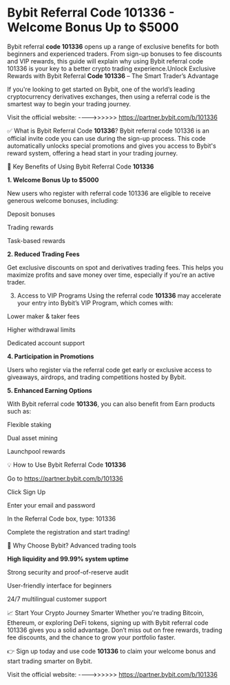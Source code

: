 # Bybit Referral Code 101336 - Welcome Bonus Up to $5000


Bybit referral **code **101336**** opens up a range of exclusive benefits for both beginners and experienced traders. From sign-up bonuses to fee discounts and VIP rewards, this guide will explain why using Bybit referral code 101336 is your key to a better crypto trading experience.Unlock Exclusive Rewards with Bybit Referral **Code 101336** – The Smart Trader’s Advantage

If you're looking to get started on Bybit, one of the world’s leading cryptocurrency derivatives exchanges, then using a referral code is the smartest way to begin your trading journey.


Visit the official website: ---->>>>>>  https://partner.bybit.com/b/101336

✅ What is Bybit Referral Code **101336**?
Bybit referral code 101336 is an official invite code you can use during the sign-up process. This code automatically unlocks special promotions and gives you access to Bybit's reward system, offering a head start in your trading journey.

🎁 Key Benefits of Using Bybit Referral Code **101336**

**1. Welcome Bonus Up to $5000**

New users who register with referral code 101336 are eligible to receive generous welcome bonuses, including:

Deposit bonuses

Trading rewards

Task-based rewards

**2. Reduced Trading Fees**

Get exclusive discounts on spot and derivatives trading fees. This helps you maximize profits and save money over time, especially if you're an active trader.

3. Access to VIP Programs
Using the referral code **101336** may accelerate your entry into Bybit’s VIP Program, which comes with:

Lower maker & taker fees

Higher withdrawal limits

Dedicated account support

**4. Participation in Promotions**

Users who register via the referral code get early or exclusive access to giveaways, airdrops, and trading competitions hosted by Bybit.

**5. Enhanced Earning Options**

With Bybit referral code **101336**, you can also benefit from Earn products such as:

Flexible staking

Dual asset mining

Launchpool rewards

💡 How to Use Bybit Referral Code **101336**

Go to  https://partner.bybit.com/b/101336

Click Sign Up

Enter your email and password

In the Referral Code box, type: 101336

Complete the registration and start trading!

🔐 Why Choose Bybit?
Advanced trading tools

**High liquidity and 99.99% system uptime**

Strong security and proof-of-reserve audit

User-friendly interface for beginners

24/7 multilingual customer support

📈 Start Your Crypto Journey Smarter
Whether you're trading Bitcoin, Ethereum, or exploring DeFi tokens, signing up with Bybit referral code 101336 gives you a solid advantage. Don’t miss out on free rewards, trading fee discounts, and the chance to grow your portfolio faster.

👉 Sign up today and use code **101336** to claim your welcome bonus and start trading smarter on Bybit.

Visit the official website: ---->>>>>>  https://partner.bybit.com/b/101336
